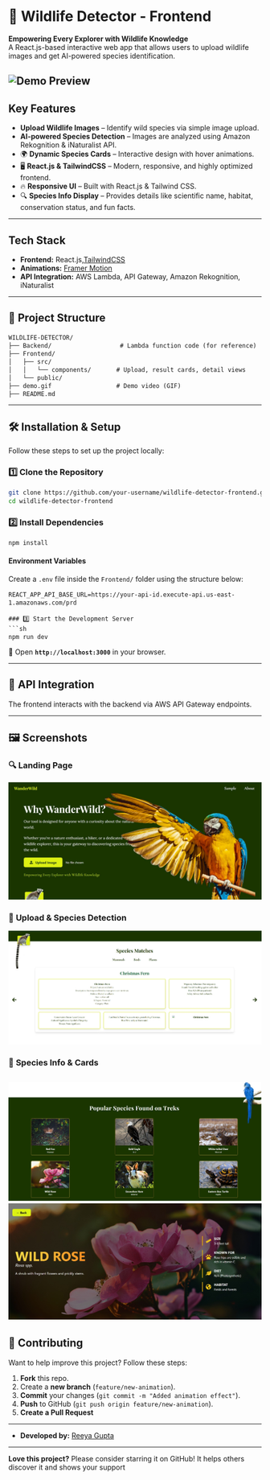 # 🐾 Wildlife Detector - Frontend

**Empowering Every Explorer with Wildlife Knowledge**  
A React.js-based interactive web app that allows users to upload wildlife images and get AI-powered species identification.

![Demo Preview](./Demo.gif)
---

## Key Features
-  **Upload Wildlife Images** – Identify wild species via simple image upload.
-  **AI-powered Species Detection** – Images are analyzed using Amazon Rekognition & iNaturalist API.
- 🌍 **Dynamic Species Cards** – Interactive design with hover animations.
- 🖥 **React.js & TailwindCSS** – Modern, responsive, and highly optimized frontend.
- 🔥 **Responsive UI** – Built with React.js & Tailwind CSS.
- 🔍 **Species Info Display** – Provides details like scientific name, habitat, conservation status, and fun facts.

---

## Tech Stack
- **Frontend:** React.js,[TailwindCSS](https://tailwindcss.com/)
- **Animations:** [Framer Motion](https://www.framer.com/motion/)
- **API Integration:** AWS Lambda, API Gateway, Amazon Rekognition, iNaturalist

---

## 📂 Project Structure
```
WILDLIFE-DETECTOR/
├── Backend/                   # Lambda function code (for reference)
├── Frontend/                 
│   ├── src/                  
│   │   └── components/       # Upload, result cards, detail views
│   └── public/               
├── demo.gif                  # Demo video (GIF)
├── README.md                 
```
---

## 🛠️ Installation & Setup
Follow these steps to set up the project locally:

### 1️⃣ Clone the Repository
```sh
git clone https://github.com/your-username/wildlife-detector-frontend.git
cd wildlife-detector-frontend
```

### 2️⃣ Install Dependencies
```sh
npm install
```
#### Environment Variables

Create a `.env` file inside the `Frontend/` folder using the structure below:

```env
REACT_APP_API_BASE_URL=https://your-api-id.execute-api.us-east-1.amazonaws.com/prd

### 3️⃣ Start the Development Server
```sh
npm run dev
```
🔹 Open **`http://localhost:3000`** in your browser.

---

## 🔐 API Integration
The frontend interacts with the backend via AWS API Gateway endpoints.

---

## 🖼️ Screenshots
### 🔍 **Landing Page**
![Landing Page](./Frontend/public/images/LandingPage.jpg)

### 🎯 **Upload & Species Detection**
![Upload & Detection](./Frontend/public/images/Results.jpg)

### 🦌 **Species Info & Cards**
![Species Cards](./Frontend/public/images/Cards.jpg)
![Species Cards](./Frontend/public/images/CardDetails.jpg)
---

## 📢 Contributing
Want to help improve this project? Follow these steps:
1. **Fork** this repo.
2. Create a **new branch** (`feature/new-animation`).
3. **Commit** your changes (`git commit -m "Added animation effect"`).
4. **Push** to GitHub (`git push origin feature/new-animation`).
5. **Create a Pull Request** 


---

- **Developed by:** [Reeya Gupta](https://github.com/reeya123)

---

 **Love this project?** Please consider starring it on GitHub! It helps others discover it and shows your support 

